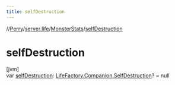 ```yaml
---
title: selfDestruction
---
```

//[Perry](../../../index.html)/[server.life](../index.html)/[MonsterStats](index.html)/[selfDestruction](self-destruction.html)



# selfDestruction



[jvm]\
var [selfDestruction](self-destruction.html): [LifeFactory.Companion.SelfDestruction](../-life-factory/-companion/-self-destruction/index.html)? = null




